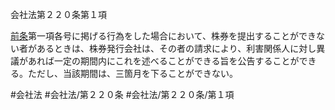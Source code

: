 会社法第２２０条第１項

[前条](会社法＿＿＿＿第２１９条第１項)第一項各号に掲げる行為をした場合において、株券を提出することができない者があるときは、株券発行会社は、その者の請求により、利害関係人に対し異議があれば一定の期間内にこれを述べることができる旨を公告することができる。ただし、当該期間は、三箇月を下ることができない。

#会社法
#会社法/第２２０条
#会社法/第２２０条/第１項
